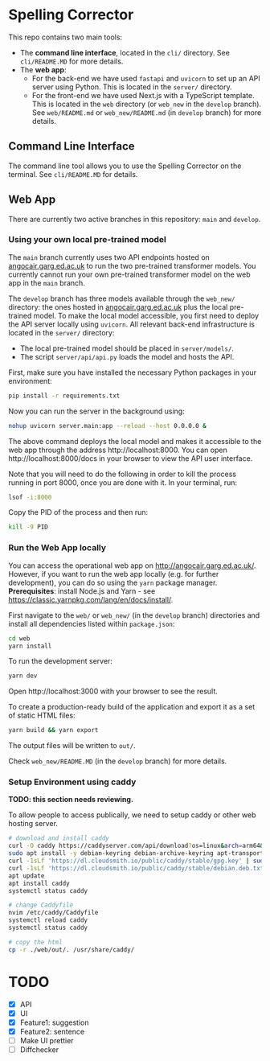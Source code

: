 # Spelling Corrector

This repo contains two main tools:
 - The **command line interface**, located in the `cli/` directory. See `cli/README.MD` for more details.
 - The **web app**:
   - For the back-end we have used `fastapi` and `uvicorn` to set up an API server using Python. This is located in the `server/` directory.
   - For the front-end we have used Next.js with a TypeScript template. This is located in the `web` directory (or `web_new` in the `develop` branch). See `web/README.md` or `web_new/README.md` (in `develop` branch) for more details.

## Command Line Interface
The command line tool allows you to use the Spelling Corrector on the terminal.
See `cli/README.MD` for details.

## Web App
There are currently two active branches in this repository: `main` and `develop`.

### Using your own local pre-trained model
The `main` branch currently uses two API endpoints hosted on [angocair.garg.ed.ac.uk](https://angocair.garg.ed.ac.uk/) to run the two pre-trained transformer models.
You currently cannot run your own pre-trained transformer model on the web app in the `main` branch.

The `develop` branch has three models available through the `web_new/` directory: the ones hosted in [angocair.garg.ed.ac.uk](https://angocair.garg.ed.ac.uk/) plus the local pre-trained model.
To make the local model accessible, you first need to deploy the API server locally using `uvicorn`.
All relevant back-end infrastructure is located in the `server/` directory:
- The local pre-trained model should be placed in `server/models/`.
- The script `server/api/api.py` loads the model and hosts the API.

First, make sure you have installed the necessary Python packages in your environment:

```bash
pip install -r requirements.txt
```

Now you can run the server in the background using:

```bash
nohup uvicorn server.main:app --reload --host 0.0.0.0 &
```

The above command deploys the local model and makes it accessible to the web app through the address http://localhost:8000.
You can open http://localhost:8000/docs in your browser to view the API user interface.

Note that you will need to do the following in order to kill the process running in port 8000, once you are done with it.
In your terminal, run:
```bash
lsof -i:8000
```
Copy the PID of the process and then run:
```bash
kill -9 PID
```

### Run the Web App locally
You can access the operational web app on http://angocair.garg.ed.ac.uk/.
However, if you want to run the web app locally (e.g. for further development), you can do so using the `yarn` package manager.
**Prerequisites**: install Node.js and Yarn - see https://classic.yarnpkg.com/lang/en/docs/install/.

First navigate to the `web/` or `web_new/` (in the `develop` branch) directories and install all dependencies listed within `package.json`:
```bash
cd web
yarn install
```
To run the development server:
```bash
yarn dev
```
Open http://localhost:3000 with your browser to see the result.

To create a production-ready build of the application and export it as a set of static HTML files:
```bash
yarn build && yarn export
```
The output files will be written to `out/`.

Check `web_new/README.MD` (in the `develop` branch) for more details.


### Setup Environment using caddy
**TODO: this section needs reviewing.**

To allow people to access publically, we need to setup caddy or other web hosting server.

```bash
# download and install caddy
curl -O caddy https://caddyserver.com/api/download?os=linux&arch=arm64&p=github.com%2Fcaddy-dns%2Fcloudflare&idempotency=91119776165967
sudo apt install -y debian-keyring debian-archive-keyring apt-transport-https
curl -1sLf 'https://dl.cloudsmith.io/public/caddy/stable/gpg.key' | sudo gpg --dearmor -o /usr/share/keyrings/caddy-stable-archive-keyring.gpg
curl -1sLf 'https://dl.cloudsmith.io/public/caddy/stable/debian.deb.txt' | sudo tee /etc/apt/sources.list.d/caddy-stable.list
apt update
apt install caddy
systemctl status caddy

# change Caddyfile
nvim /etc/caddy/Caddyfile
systemctl reload caddy
systemctl status caddy

# copy the html
cp -r ./web/out/. /usr/share/caddy/
```

# TODO
- [x] API
- [x] UI
- [x] Feature1: suggestion
- [x] Feature2: sentence
- [ ] Make UI prettier
- [ ] Diffchecker
